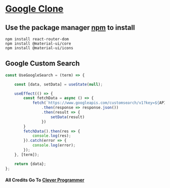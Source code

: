 # [Google Clone](https://gooogle-sourav.web.app/) #

## Use the package manager [npm](https://www.npmjs.com/) to install
```
npm install react-router-dom
npm install @material-ui/core
npm install @material-ui/icons
```
## Google Custom Search
```javascript
const UseGoogleSearch = (term) => {

    const [data, setData] = useState(null);

    useEffect(() => {
        const fetchData = async () => {
            fetch(`https://www.googleapis.com/customsearch/v1?key=${API_KEY}&cx=${CONTEXT_KEY}&q=${term}`)
                .then(response => response.json())
                .then(result => {
                    setData(result)
                })
        }
        fetchData().then(res => {
            console.log(res);
        }).catch(error => {
            console.log(error);
        });
    }, [term]);

    return {data};
};
```
   
#### All Credits Go To [Clever Programmer](https://www.youtube.com/c/CleverProgrammer)
